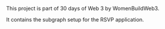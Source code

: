 This project is part of 30 days of Web 3 by WomenBuildWeb3.

It contains the subgraph setup for the RSVP application.
